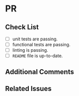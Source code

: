 # PR

<!-- Add a short summary of the PR, outlining what or why it was created. -->

## Check List

<!-- Add `x` to each `[ ]` item completed -->

- [ ] unit tests are passing.
- [ ] functional tests are passing.
- [ ] linting is passing.
- [ ] `README` file is up-to-date.

## Additional Comments

<!-- Include any other comments that you think will help reviewers. -->

## Related Issues

<!-- Link to any relevant tickets. -->
